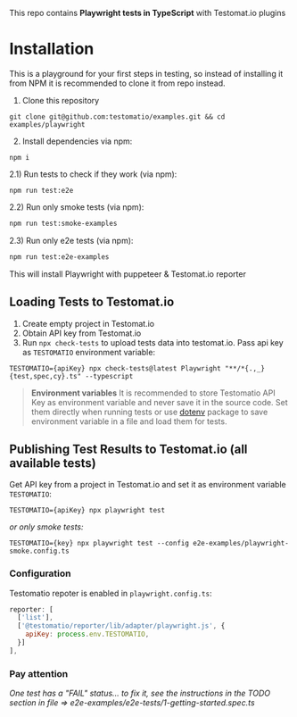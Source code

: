 This repo contains **Playwright tests in TypeScript** with Testomat.io plugins

# Installation

This is a playground for your first steps in testing, so instead of installing it from NPM it is recommended to clone it from repo instead.

1) Clone this repository

```
git clone git@github.com:testomatio/examples.git && cd examples/playwright
```

2) Install dependencies via npm:

```
npm i
```

2.1) Run tests to check if they work (via npm):

```
npm run test:e2e
```

2.2) Run only smoke tests (via npm):

```sh
npm run test:smoke-examples
```

2.3) Run only e2e tests (via npm):

```sh
npm run test:e2e-examples
```

This will install Playwright with puppeteer & Testomat.io reporter

## Loading Tests to Testomat.io

1. Create empty project in Testomat.io
2. Obtain API key from Testomat.io
2. Run `npx check-tests` to upload tests data into testomat.io. Pass api key as `TESTOMATIO` environment variable:

```
TESTOMATIO={apiKey} npx check-tests@latest Playwright "**/*{.,_}{test,spec,cy}.ts" --typescript
```

> **Environment variables** It is recommended to store Testomatio API Key as environment variable and never save it in the source code. Set them directly when running tests or use [dotenv](https://www.npmjs.com/package/dotenv) package to save environment variable in a file and load them for tests.

## Publishing Test Results to Testomat.io (all available tests)

Get API key from a project in Testomat.io and set it as environment variable `TESTOMATIO`:

```
TESTOMATIO={apiKey} npx playwright test
```

_or only smoke tests:_
```
TESTOMATIO={key} npx playwright test --config e2e-examples/playwright-smoke.config.ts
```

### Configuration

Testomatio repoter is enabled in `playwright.config.ts`:

```js
reporter: [
  ['list'],
  ['@testomatio/reporter/lib/adapter/playwright.js', {
    apiKey: process.env.TESTOMATIO,
  }]
],
```

### Pay attention

_One test has a "FAIL" status... to fix it, see the instructions in the TODO section in file => e2e-examples/e2e-tests/1-getting-started.spec.ts_
